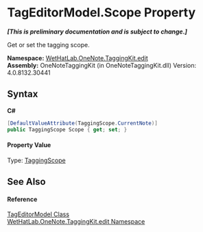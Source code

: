 # TagEditorModel.Scope Property 
 _**\[This is preliminary documentation and is subject to change.\]**_

Get or set the tagging scope.

**Namespace:**&nbsp;<a href="60ca3730-00cd-fce3-4009-523f3952fd9e">WetHatLab.OneNote.TaggingKit.edit</a><br />**Assembly:**&nbsp;OneNoteTaggingKit (in OneNoteTaggingKit.dll) Version: 4.0.8132.30441

## Syntax

**C#**<br />
``` C#
[DefaultValueAttribute(TaggingScope.CurrentNote)]
public TaggingScope Scope { get; set; }
```


#### Property Value
Type: <a href="b3be4048-2099-50e6-21a5-1c36d2dcb4f3">TaggingScope</a>

## See Also


#### Reference
<a href="d0783a73-0ba1-b750-13e8-e19b790c09dd">TagEditorModel Class</a><br /><a href="60ca3730-00cd-fce3-4009-523f3952fd9e">WetHatLab.OneNote.TaggingKit.edit Namespace</a><br />